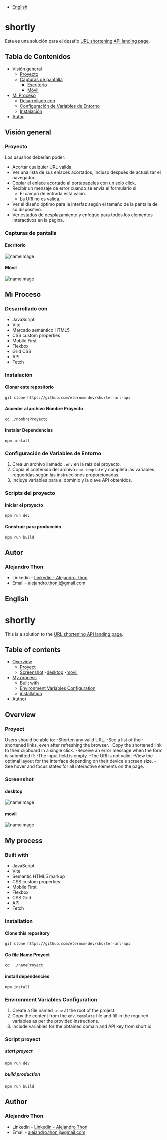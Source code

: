 - [English](#English)

# shortly

Esta es una solución para el desafio  [URL shortening API landing page](https://www.frontendmentor.io/challenges/url-shortening-api-landing-page-2ce3ob-G).

## Tabla de Contenidos
- [Visión general](#visión-general)
  - [Proyecto](#proyecto)
  - [Capturas de pantalla](#capturas-de-pantalla)
    - [Escritorio](#escritorio)
    - [Móvil](#móvil)
- [Mi Proceso](#mi-proceso)
  - [Desarrollado con](#desarrollado-con)
  - [Configuración de Variables de Entorno](#configuración-de-variables-de-entorno)
  - [Instalación](#instalación)
- [Autor](#autor)

## Visión general

### Proyecto

Los usuarios deberían poder:
- Acortar cualquier URL válida.
- Ver una lista de sus enlaces acortados, incluso después de actualizar el navegador.
- Copiar el enlace acortado al portapapeles con un solo click.
- Recibir un mensaje de error cuando se envía el formulario si:
  - El campo de entrada está vacío.
  - La URl no es valida.
- Ver el diseño óptimo para la interfaz según el tamaño de la pantalla de su dispositivo.
- Ver estados de desplazamiento y enfoque para todos los elementos interactivos en la página.

### Capturas de pantalla

#### Escritorio

   <image src="src\assets\images\nameImage.png" alt="nameImage">

#### Móvil

   <image src="src\assets\images\nameImage.png" alt="nameImage">

## Mi Proceso

### Desarrollado con

- JavaScript
- Vite
- Marcado semántico HTML5
- CSS custom properties
- Mobile First
- Flexbox
- Grid CSS
- API
- Fetch

### Instalación

#### Clonar este repositorio

`git clone https://github.com/eternum-dev/shorter-url-api`

#### Acceder al archivo Nombre Proyecto

`cd ./nombreProyecto`

#### Instalar Dependencias

`npm install`

### Configuración de Variables de Entorno

1. Crea un archivo llamado `.env` en la raíz del proyecto.
2. Copia el contenido del archivo `env.template` y completa las variables requeridas según las instrucciones proporcionadas.
3. Incluye variables para el dominio y la clave API obtenidos.

### Scripts del proyecto

#### Iniciar el proyecto

`npm run dev`

#### Construir para producción

`npm run build`

## Autor

### Alejandro Thon

- Linkedin - [Linkedin - Alejandro Thon](www.linkedin.com/in/alejandrothon/)
- Email - alejandro.thon.j@gmail.com


## English

# shortly
This is a solution to the [URL shortening API landing page](https://www.frontendmentor.io/challenges/url-shortening-api-landing-page-2ce3ob-G).

## Table of contents
- [Overview](#overview)
  - [Proyect](#Proyect)
  - [Screenshot](#screenshot)
    -[desktop](#desktop)
    -[movil](#movil)
- [My process](#my-process)
  - [Built with](#built-with)
  - [Environment Variables Configuration](#Environment-Variables-Configuration)
  - [installation](#installation)
- [Author](#author)

## Overview

### Proyect

Users should be able to:
-Shorten any valid URL.
-See a list of their shortened links, even after refreshing the browser.
-Copy the shortened link to their clipboard in a single click.
-Receive an error message when the form is submitted if:
    -The input field is empty.
    -The URl is not valid.
-View the optimal layout for the interface depending on their device's screen size.
-See hover and focus states for all interactive elements on the page.

### Screenshot

#### desktop

  <image src="src\assets\images\nameImage.png" alt="nameImage">

#### movil

   <image src="src\assets\images\nameImage.png" alt="nameImage">

## My process

### Built with

- JavaScript
- Vite
- Semantic HTML5 markup
- CSS custom properties
- Mobile First
- Flexbox
- CSS Grid
- API
- Fetch


### installation

#### Clone this repository

`git clone https://github.com/eternum-dev/shorter-url-api`


#### Go file Name Proyect

`cd  ./nameProyect`

#### install dependencies

`npm install `


###  Environment Variables Configuration

1. Create a file named `.env` at the root of the project.
2. Copy the content from the `env.template` file and fill in the required variables as per the provided instructions.
3. Include variables for the obtained domain and API key from short.io.


### Script proyect

##### start proyect

`npm run dev`

##### build production

`npm run build`

## Author

### Alejandro Thon

- Linkedin - [Linkedin - Alejandro Thon](www.linkedin.com/in/alejandrothon/)
- Email - alejandro.thon.j@gmail.com

